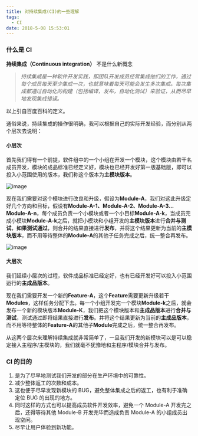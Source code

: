```yaml
---
title: 对持续集成(CI)的一些理解
tags:
  - CI
date: 2018-5-08 15:53:01
---
```


### 什么是 CI

**持续集成（Continuous integration）** 不是什么新概念

> _持续集成是一种软件开发实践，即团队开发成员经常集成他们的工作，通过每个成员每天至少集成一次，也就意味着每天可能会发生多次集成。每次集成都通过自动化的构建（包括编译，发布，自动化测试）来验证，从而尽早地发现集成错误。_

以上引自百度百科的定义。

通俗来说，持续集成的操作很明确，我可以根据自己的实际开发经验，而分别从两个层次去说明：

#### 小层次

首先我们得有一个前提，软件组中的一个小组在开发一个模块，这个模块由若干名成员开发，模块的成品标准已经定义好，模块也已经开发好第一版基础版，即可以投入小范围使用的版本，我们称这个版本为**主模块版本**。

![image](https://user-images.githubusercontent.com/23525754/39910988-3c8e44d0-552c-11e8-9b85-1606425a0330.png)

现在我们需要对这个模块进行改良和升级，假设为**Module-A**，我们对这此升级定好几个方向和目标，假设有**Module-A-1、Module-A-2、Module-A-3…Module-A-n**，每个成员负责一个小模块或者一个小目标**Module-A-k**，当成员完成小模块**Module-A-k**之后，就把小模块和小组开发的**主模块版本**进行**合并与测试**，**如果测试通过**，则合并的结果直接进行**发布**，并将这个结果更新为当前的**主模块版本**，而不用等待整体的**Module-A**的其他子任务完成之后，统一整合再发布。

![image](https://user-images.githubusercontent.com/23525754/39957078-2c57e780-561f-11e8-838f-81400c5db289.png)

#### 大层次

我们延续小层次的过程，软件成品标准已经定好，也有已经开发好可以投入小范围运行的**主成品版本**。

现在我们需要开发一个新的**Feature-A**，这个**Feature**需要更新升级若干**Modules**，这样任务分配下去。每一个小组开发完一个模块**Module-k**之后，就会发布一个新的模块版本**Module-K**，我们把这个模块版本和**主成品版本**进行**合并与测试**，测试通过即将结果直接进行**发布**。并将这个结果更新为当前的**主成品版本**，而不用等待整体的**Feature-A**的其他子**Module**完成之后，统一整合再发布。

从这两个层次来理解持续集成就非常简单了，一旦我们开发的新模块可以是可以稳定接入主程序/主模块的，我们就毫不犹豫地和主程序/模块合并与发布。

### CI 的目的

1. 是为了尽早地测试我们开发的部分在生产环境中的可靠性。
2. 减少整体返工的次数和成本。
3. 这也便于尽早发现新模块的 BUG，避免整体集成之后的返工，也有利于准确定位 BUG 的出现的地方。
4. 同时这样的方式也可以提高成员软件开发效率，避免一个 Module-A 开发完之后，还得等待其他 Module-B 开发完毕而造成负责 Module-A 的小组成员出现空闲。
5. 尽早让用户体验到新功能。
